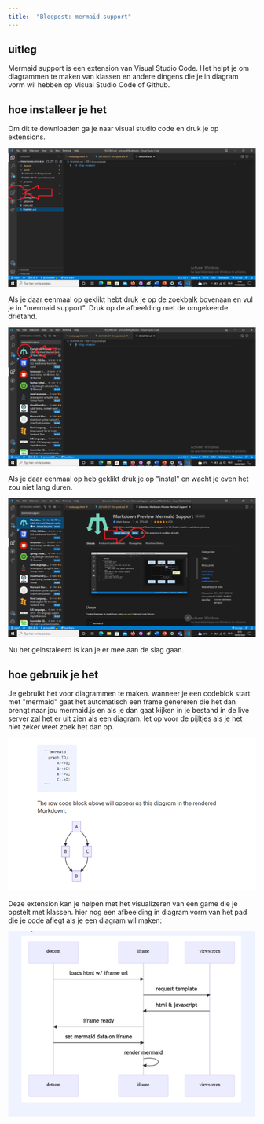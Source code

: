 ```yaml
---
title:  "Blogpost: mermaid support"
---
```

<!--wat ik nu eigenlijk heb gekozen als blogpost onderwerp-->
## uitleg

Mermaid support is een extension van Visual Studio Code. Het helpt je om diagrammen te maken van klassen en andere dingens die je in diagram vorm wil hebben op Visual Studio Code of Github.

<!--more-->

<!--stap voor stap hoe je het installeer-->

## hoe installeer je het

Om dit te downloaden ga je naar visual studio code en druk je op extensions.

![afbeelding van waar het icoon van extensions staat in Visual Studio Code.](/assets/images/icon-extensions.png)

Als je daar eenmaal op geklikt hebt druk je op de zoekbalk bovenaan en vul je in "mermaid support". Druk op de afbeelding met de omgekeerde drietand.

![afbeelding van waar het icoon van mermaid support staat in Visual Studio Code.](/assets/images/drietand-icon.png)

Als je daar eenmaal op heb geklikt druk je op "instal" en wacht je even het zou niet lang duren.

![afbeelding van waar het icoon van instal staat bij mermaid support.](/assets/images/instal-icon.png)

Nu het geinstaleerd is kan je er mee aan de slag gaan.

<!--hoe je mermaid support best zou gebruiken-->
## hoe gebruik je het

Je gebruikt het voor diagrammen te maken. wanneer je een codeblok start met "mermaid" gaat het automatisch een frame genereren die het dan brengt naar jou mermaid.js en als je dan gaat kijken in je bestand in de live server zal het er uit zien als een diagram. let op voor de pijltjes als je het niet zeker weet zoek het dan op.

![afbeelding van de basis van mermaid support.](/assets/images/basis-mermaid-support.png)

Deze extension kan je helpen met het visualizeren van een game die je opstelt met klassen. hier nog een afbeelding in diagram vorm van het pad die je code aflegt als je een diagram wil maken:

![afbeelding van het pad die je code aflegt in diagram vorm ](/assets/images/path-die-je-code-aflegt.png)